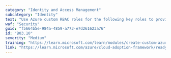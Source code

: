 ```yaml
---
category: "Identity and Access Management"
subcategory: "Identity"
text: "Use Azure custom RBAC roles for the following key roles to provide fine-grain access across your ALZ: Azure platform owner, network management, security operations, subscription owner, application owner. Align these roles to teams and responsibilities within your business."
waf: "Security"
guid: "f5664b5e-984a-4859-a773-e7d261623a76"
id: "B03.10"
severity: "Medium"
training: "https://learn.microsoft.com/learn/modules/create-custom-azure-roles-with-rbac/"
link: "https://learn.microsoft.com/azure/cloud-adoption-framework/ready/landing-zone/design-area/identity-access#prerequisites-for-a-landing-zone---design-recommendations"
---
```

